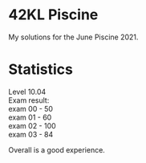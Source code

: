 # 42KL Piscine
 My solutions for the June Piscine 2021. <br />
 
# Statistics
Level 10.04 <br />
Exam result: <br />
exam 00 - 50 <br />
exam 01 - 60 <br />
exam 02 - 100 <br />
exam 03 - 84 <br />

Overall is a good experience.
